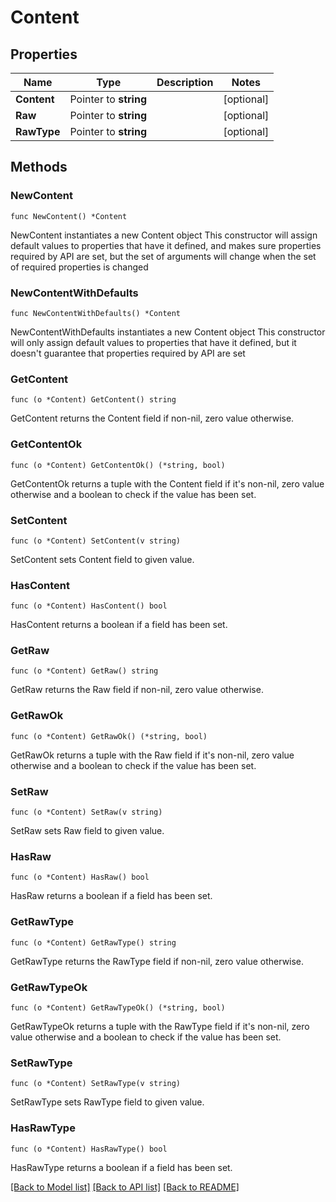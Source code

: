 # Content

## Properties

Name | Type | Description | Notes
------------ | ------------- | ------------- | -------------
**Content** | Pointer to **string** |  | [optional] 
**Raw** | Pointer to **string** |  | [optional] 
**RawType** | Pointer to **string** |  | [optional] 

## Methods

### NewContent

`func NewContent() *Content`

NewContent instantiates a new Content object
This constructor will assign default values to properties that have it defined,
and makes sure properties required by API are set, but the set of arguments
will change when the set of required properties is changed

### NewContentWithDefaults

`func NewContentWithDefaults() *Content`

NewContentWithDefaults instantiates a new Content object
This constructor will only assign default values to properties that have it defined,
but it doesn't guarantee that properties required by API are set

### GetContent

`func (o *Content) GetContent() string`

GetContent returns the Content field if non-nil, zero value otherwise.

### GetContentOk

`func (o *Content) GetContentOk() (*string, bool)`

GetContentOk returns a tuple with the Content field if it's non-nil, zero value otherwise
and a boolean to check if the value has been set.

### SetContent

`func (o *Content) SetContent(v string)`

SetContent sets Content field to given value.

### HasContent

`func (o *Content) HasContent() bool`

HasContent returns a boolean if a field has been set.

### GetRaw

`func (o *Content) GetRaw() string`

GetRaw returns the Raw field if non-nil, zero value otherwise.

### GetRawOk

`func (o *Content) GetRawOk() (*string, bool)`

GetRawOk returns a tuple with the Raw field if it's non-nil, zero value otherwise
and a boolean to check if the value has been set.

### SetRaw

`func (o *Content) SetRaw(v string)`

SetRaw sets Raw field to given value.

### HasRaw

`func (o *Content) HasRaw() bool`

HasRaw returns a boolean if a field has been set.

### GetRawType

`func (o *Content) GetRawType() string`

GetRawType returns the RawType field if non-nil, zero value otherwise.

### GetRawTypeOk

`func (o *Content) GetRawTypeOk() (*string, bool)`

GetRawTypeOk returns a tuple with the RawType field if it's non-nil, zero value otherwise
and a boolean to check if the value has been set.

### SetRawType

`func (o *Content) SetRawType(v string)`

SetRawType sets RawType field to given value.

### HasRawType

`func (o *Content) HasRawType() bool`

HasRawType returns a boolean if a field has been set.


[[Back to Model list]](../README.md#documentation-for-models) [[Back to API list]](../README.md#documentation-for-api-endpoints) [[Back to README]](../README.md)


